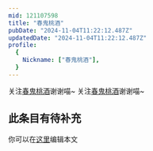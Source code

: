 ```yaml
---
mid: 121107598
title: "春鬼桃酒"
pubDate: "2024-11-04T11:22:12.487Z"
updatedDate: "2024-11-04T11:22:12.487Z"
profile:
  {
    Nickname: ["春鬼桃酒"],
  }
---
```


关注[春鬼桃酒](https://space.bilibili.com/121107598)谢谢喵~ 关注[春鬼桃酒](https://space.bilibili.com/121107598)谢谢喵~

## 此条目有待补充
你可以在[这里](https://github.com/Yuhanawa/VTuber.ICU-Content/edit/master/v/春鬼桃酒/index.md)编辑本文
